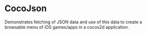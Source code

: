 CocoJson
========

Demonstrates fetching of JSON data and use of this data to create a browsable menu of iOS games/apps in a cocos2d application.
